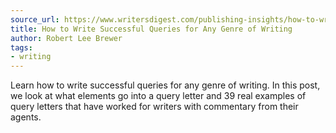 ```yaml
---
source_url: https://www.writersdigest.com/publishing-insights/how-to-write-successful-queries-for-any-genre-of-writing
title: How to Write Successful Queries for Any Genre of Writing
author: Robert Lee Brewer
tags:
- writing
---
```

Learn how to write successful queries for any genre of writing. In this post, we look at what elements go into a query letter and 39 real examples of query letters that have worked for writers with commentary from their agents.
